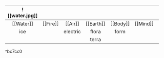 |       ![[water.jpg]]    |          |          |           |          |          |          |
|:---------:|:--------:|:--------:|:---------:|:--------:|:--------:|:--------:|
| [[Water]] | [[Fire]] | [[Air]]  | [[Earth]] | [[Body]] | [[Mind]] | [[Soul]] |
|    ice    |          | electric |   flora   |   form   |          |   aura   |
|           |          |          |   terra   |          |          |  spirit  |

^bc7cc0

